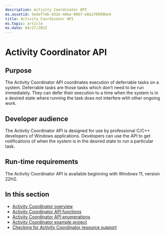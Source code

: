 ```yaml
---
description: Activity Coordinator API
ms.assetid: 5edef7eb-d32e-4dea-8967-e8a1709d9be4
title: Activity Coordinator API
ms.topic: article
ms.date: 04/27/2022
---
```


# Activity Coordinator API

## Purpose

The Activity Coordinator API coordinates execution of deferrable tasks on a system. Deferrable tasks are those tasks which don’t need to be run immediately. They can defer their execution to a time when the system is in a desired state where running the task does not interfere with other ongoing work.

## Developer audience

The Activity Coordinator API is designed for use by professional C/C++ developers of Windows applications. Developers can use the API to get notifications of when the system is in the desired state to run a particular task.

## Run-time requirements

The Activity Coordinator API is available beginning with Windows 11, version 22H2.

## In this section

- [Activity Coordinator overview](activity-coordinator-api-overview.md)
- [Activity Coordinator API functions](activity-coordinator-api-functions.md)
- [Activity Coordinator API enumerations](activity-coordinator-api-enumerations.md)
- [Activity Coordinator example project](activity-coordinator-example-project.md)
- [Checking for Activity Coordinator resource support](checking-for-resource-support-example.md)
